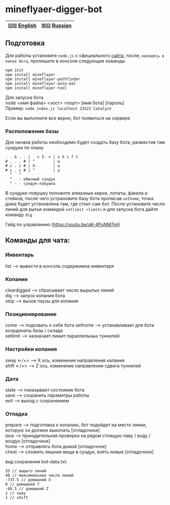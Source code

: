 # mineflyaer-digger-bot
  
| 🇺🇸 [English](./README.md) | 🇷🇺 [Russian](./README_RU.md)|  
|-------------------------|----------------------------|  
  
## Подготовка  
Для работы установите `node.js` с официального [сайта](https://nodejs.org/en/), после, `находясь в папке бота`, пропишите в консоли следующие команды  
  
`npm init`  
`npm install mineflayer`  
`npm install mineflayer-pathfinder`  
`npm install mineflayer-auto-eat`  
`npm install mineflayer-tool`  
    
Для запуска бота  
node <имя файла> <хост> <порт> [имя бота] [пароль]  
Пример: `node index.js localhost 23523 Catalyst`  
  
Если вы выполните все верно, бот появиться на сервере  

### Расположение базы 
Для начала работы необходимо будет создать базу бота, разместив там сундуки по плану  
  
```
. . b . . |   > Z- > | s h i f t  
# . . . # | ^        | w  
# c . c # | X-       | a  
# c . c # | ^        | y  
  ^   ^  
  ^   - обычный сундук  
  ^ - - сундук-ловушка  
```  
  
В сундуке-ловушку положите алмазные кирки, лопаты, факела и стейков, после чего устрановите базу бота прописав `sethome`, точка дома будет установлена
 там, где стоит сам бот. После установите число линий для рытья командой `setlimit <limit>` и для запуска бота дайте команду `dig`  
  
Гайд по управлению (https://youtu.be/qK-4PuNM7mI)

## Команды для чата:
  
### Инвентарь  
list --> вывести в консоль содержимое инвентаря  
  
### Копание  
cleardigged --> сбрасывает число вырытых линий  
dig --> запуск копания бота  
stop --> вызов паузы для копания  
  
### Позиционирование  
come --> подозвать к себе бота
sethome --> устанавливает для бота координаты базы / склада  
setlimit <limit> --> назначает лимит параллельных туннелей  

### Настройки копания  
sway <-/+> --> X ось, изменение направления капания  
shift <-/+> --> Z ось, изменение направления сдвига туннелей  

### Дата  
state --> показывает состояние бота  
save --> сохранить параметры работы  
exit --> выход с сохранением  
  
### Отладка  
prepare --> подготовка к копанию, бот подойдет на место линии, которую он должен выкопать [отладочное]  
lava --> принудительная проверка на рядом стоящую лаву / воду / воздух [отладочное]  
home --> отправлять бота домой [отладочное]  
chest --> сложить лишние вещи в сундук, взять новые [отладочное]  
  
вид сохранения bot-data.txt:  
```
35 // вырыто линий  
40 // максимальное число линий  
-737.5 // домашний X  
8 // домашний Y  
-68.5 // домашний Z  
1 // sway  
1 // shift  
```
